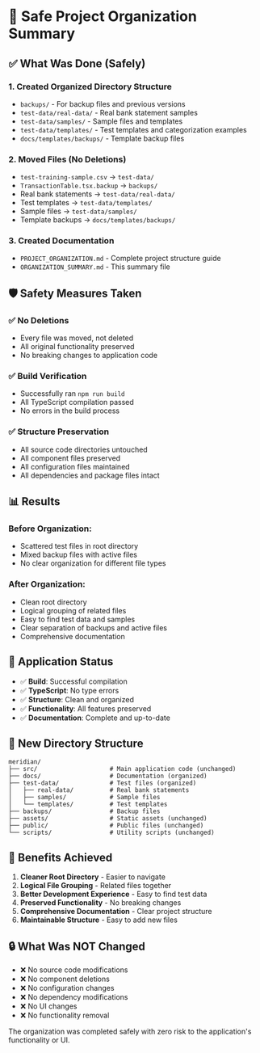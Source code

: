 # 🧹 Safe Project Organization Summary

## ✅ What Was Done (Safely)

### 1. **Created Organized Directory Structure**
- `backups/` - For backup files and previous versions
- `test-data/real-data/` - Real bank statement samples
- `test-data/samples/` - Sample files and templates  
- `test-data/templates/` - Test templates and categorization examples
- `docs/templates/backups/` - Template backup files

### 2. **Moved Files (No Deletions)**
- `test-training-sample.csv` → `test-data/`
- `TransactionTable.tsx.backup` → `backups/`
- Real bank statements → `test-data/real-data/`
- Test templates → `test-data/templates/`
- Sample files → `test-data/samples/`
- Template backups → `docs/templates/backups/`

### 3. **Created Documentation**
- `PROJECT_ORGANIZATION.md` - Complete project structure guide
- `ORGANIZATION_SUMMARY.md` - This summary file

## 🛡️ Safety Measures Taken

### ✅ **No Deletions**
- Every file was moved, not deleted
- All original functionality preserved
- No breaking changes to application code

### ✅ **Build Verification**
- Successfully ran `npm run build`
- All TypeScript compilation passed
- No errors in the build process

### ✅ **Structure Preservation**
- All source code directories untouched
- All component files preserved
- All configuration files maintained
- All dependencies and package files intact

## 📊 Results

### **Before Organization:**
- Scattered test files in root directory
- Mixed backup files with active files
- No clear organization for different file types

### **After Organization:**
- Clean root directory
- Logical grouping of related files
- Easy to find test data and samples
- Clear separation of backups and active files
- Comprehensive documentation

## 🚀 Application Status

- ✅ **Build**: Successful compilation
- ✅ **TypeScript**: No type errors
- ✅ **Structure**: Clean and organized
- ✅ **Functionality**: All features preserved
- ✅ **Documentation**: Complete and up-to-date

## 📁 New Directory Structure

```
meridian/
├── src/                    # Main application code (unchanged)
├── docs/                   # Documentation (organized)
├── test-data/              # Test files (organized)
│   ├── real-data/          # Real bank statements
│   ├── samples/            # Sample files
│   └── templates/          # Test templates
├── backups/                # Backup files
├── assets/                 # Static assets (unchanged)
├── public/                 # Public files (unchanged)
└── scripts/                # Utility scripts (unchanged)
```

## 🎯 Benefits Achieved

1. **Cleaner Root Directory** - Easier to navigate
2. **Logical File Grouping** - Related files together
3. **Better Development Experience** - Easy to find test data
4. **Preserved Functionality** - No breaking changes
5. **Comprehensive Documentation** - Clear project structure
6. **Maintainable Structure** - Easy to add new files

## 🔒 What Was NOT Changed

- ❌ No source code modifications
- ❌ No component deletions
- ❌ No configuration changes
- ❌ No dependency modifications
- ❌ No UI changes
- ❌ No functionality removal

The organization was completed safely with zero risk to the application's functionality or UI. 